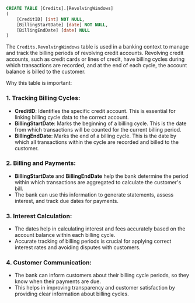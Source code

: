 ```sql
CREATE TABLE [Credits].[RevolvingWindows]
(
	[CreditID] [int] NOT NULL,
	[BillingStartDate] [date] NOT NULL,
	[BillingEndDate] [date] NULL
)
```

The `Credits.RevolvingWindows` table is used in a banking context to manage and track the billing periods of revolving credit accounts. Revolving credit accounts, such as credit cards or lines of credit, have billing cycles during which transactions are recorded, and at the end of each cycle, the account balance is billed to the customer.

Why this table is important:

### 1. **Tracking Billing Cycles**:

- **CreditID**: Identifies the specific credit account. This is essential for linking billing cycle data to the correct account.
- **BillingStartDate**: Marks the beginning of a billing cycle. This is the date from which transactions will be counted for the current billing period.
- **BillingEndDate**: Marks the end of a billing cycle. This is the date by which all transactions within the cycle are recorded and billed to the customer.

### 2. **Billing and Payments**:

- **BillingStartDate** and **BillingEndDate** help the bank determine the period within which transactions are aggregated to calculate the customer's bill.
- The bank can use this information to generate statements, assess interest, and track due dates for payments.

### 3. **Interest Calculation**:

- The dates help in calculating interest and fees accurately based on the account balance within each billing cycle.
- Accurate tracking of billing periods is crucial for applying correct interest rates and avoiding disputes with customers.

### 4. **Customer Communication**:

- The bank can inform customers about their billing cycle periods, so they know when their payments are due.
- This helps in improving transparency and customer satisfaction by providing clear information about billing cycles.